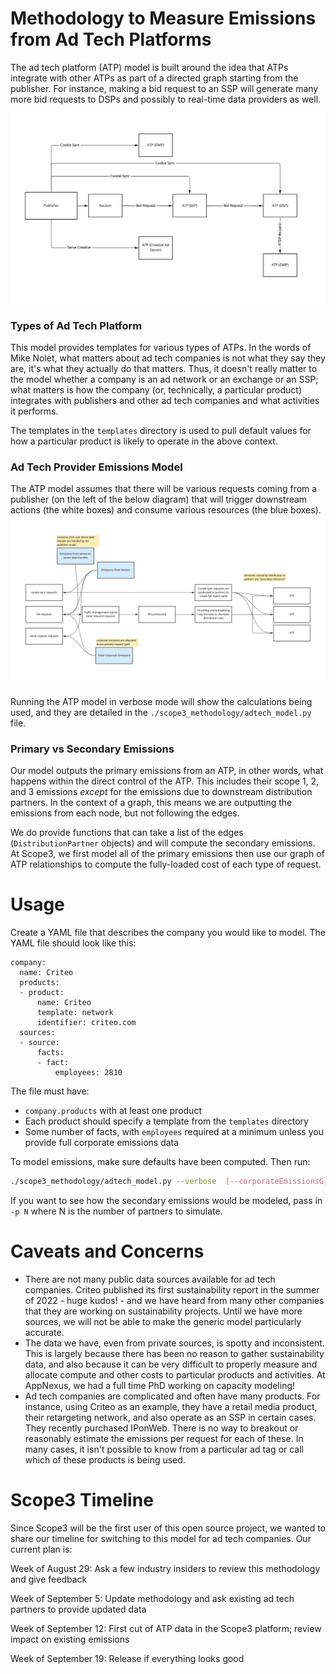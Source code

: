 # Methodology to Measure Emissions from Ad Tech Platforms
The ad tech platform (ATP) model is built around the idea that ATPs integrate with other ATPs as part of a directed graph starting from the publisher. For instance, making a bid request to an SSP will generate many more bid requests to DSPs and possibly to real-time data providers as well.

![ATP Request Model](atp_request_model.jpg)

### Types of Ad Tech Platform
This model provides templates for various types of ATPs. In the words of Mike Nolet, what matters about ad tech companies is not what they say they are, it's what they actually do that matters. Thus, it doesn't really matter to the model whether a company is an ad network or an exchange or an SSP; what matters is how the company (or, technically, a particular product) integrates with publishers and other ad tech companies and what activities it performs.

The templates in the `templates` directory is used to pull default values for how a particular product is likely to operate in the above context.

### Ad Tech Provider Emissions Model
The ATP model assumes that there will be various requests coming from a publisher (on the left of the below diagram) that will trigger downstream actions (the white boxes) and consume various resources (the blue boxes).
![ATP Emissions Model](atp_emissions_model.jpg)

Running the ATP model in verbose mode will show the calculations being used, and they are detailed in the `./scope3_methodology/adtech_model.py` file.

### Primary vs Secondary Emissions
Our model outputs the primary emissions from an ATP, in other words, what happens within the direct control of the ATP. This includes their scope 1, 2, and 3 emissions *except* for the emissions due to downstream distribution partners. In the context of a graph, this means we are outputting the emissions from each node, but not following the edges.

We do provide functions that can take a list of the edges (`DistributionPartner` objects) and will compute the secondary emissions. At Scope3, we first model all of the primary emissions then use our graph of ATP relationships to compute the fully-loaded cost of each type of request.

# Usage
Create a YAML file that describes the company you would like to model. The YAML file should look like this:
```
company:
  name: Criteo
  products:
  - product:
      name: Criteo
      template: network
      identifier: criteo.com
  sources:
  - source:
      facts:
      - fact:
          employees: 2810
```
The file must have:
- `company.products` with at least one product
- Each product should specify a template from the `templates` directory
- Some number of facts, with `employees` required at a minimum unless you provide full corporate emissions data

To model emissions, make sure defaults have been computed. Then run:
```sh
./scope3_methodology/adtech_model.py --verbose  [--corporateEmissionsG]  [--corporateEmissionsGPerRequest] [your_model.yaml]
```

If you want to see how the secondary emissions would be modeled, pass in `-p N` where N is the number of partners to simulate.

# Caveats and Concerns
- There are not many public data sources available for ad tech companies. Criteo published its first sustainability report in the summer of 2022 - huge kudos! - and we have heard from many other companies that they are working on sustainability projects. Until we have more sources, we will not be able to make the generic model particularly accurate.
- The data we have, even from private sources, is spotty and inconsistent. This is largely because there has been no reason to gather sustainability data, and also because it can be very difficult to properly measure and allocate compute and other costs to particular products and activities. At AppNexus, we had a full time PhD working on capacity modeling!
- Ad tech companies are complicated and often have many products. For instance, using Criteo as an example, they have a retail media product, their retargeting network, and also operate as an SSP in certain cases. They recently purchased IPonWeb. There is no way to breakout or reasonably estimate the emissions per request for each of these. In many cases, it isn't possible to know from a particular ad tag or call which of these products is being used.

# Scope3 Timeline
Since Scope3 will be the first user of this open source project, we wanted to share our timeline for switching to this model for ad tech companies. Our current plan is:

Week of August 29: Ask a few industry insiders to review this methodology and give feedback

Week of September 5: Update methodology and ask existing ad tech partners to provide updated data

Week of September 12: First cut of ATP data in the Scope3 platform; review impact on existing emissions

Week of September 19: Release if everything looks good
